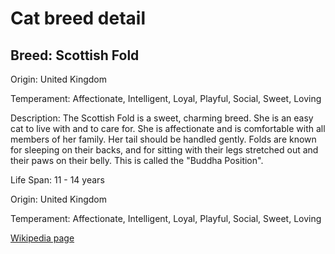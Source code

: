 
<!DOCTYPE html>
<html>
   <head>
        <title>Cat Detail</title>
        <link rel="stylesheet" href="/css/styles.css">
        <link rel="stylesheet" href="/css/cat-detail.css">
   </head>
    <body>
        <h1>Cat breed detail</h1>
        <h2>Breed: Scottish Fold</h2>
        <p>Origin: United Kingdom</p>
        <p>Temperament: Affectionate, Intelligent, Loyal, Playful, Social, Sweet, Loving</p>
        <p>Description: The Scottish Fold is a sweet, charming breed. She is an easy cat to live with and to care for. She is affectionate and is comfortable with all members of her family. Her tail should be handled gently. Folds are known for sleeping on their backs, and for sitting with their legs stretched out and their paws on their belly. This is called the "Buddha Position".</p>
        <p>Life Span: 11 - 14 years</p>
        <p>Origin: United Kingdom</p>
        <p>Temperament: Affectionate, Intelligent, Loyal, Playful, Social, Sweet, Loving</p>
        <p><a href=https://en.wikipedia.org/wiki/Scottish_Fold>Wikipedia page</a></p>
<!--        <p><a href=undefined>Image</a></p>-->
     </body>
</html>
        
